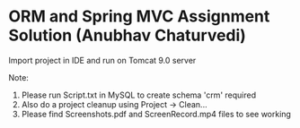 # ORM and Spring MVC Assignment Solution (Anubhav Chaturvedi)

Import project in IDE and run on Tomcat 9.0 server

Note: 
1. Please run Script.txt in MySQL to create schema 'crm' required
2. Also do a project cleanup using Project -> Clean...
3. Please find Screenshots.pdf and ScreenRecord.mp4 files to see working